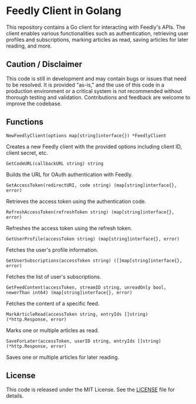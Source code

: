 # Feedly Client in Golang

This repository contains a Go client for interacting with Feedly's APIs. The client enables various functionalities such as authentication, retrieving user profiles and subscriptions, marking articles as read, saving articles for later reading, and more.

## Caution / Disclaimer

This code is still in development and may contain bugs or issues that need to be resolved. It is provided "as-is," and the use of this code in a production environment or a critical system is not recommended without thorough testing and validation. Contributions and feedback are welcome to improve the codebase.

## Functions

`NewFeedlyClient(options map[string]interface{}) *FeedlyClient`

Creates a new Feedly client with the provided options including client ID, client secret, etc.

`GetCodeURL(callbackURL string) string`

Builds the URL for OAuth authentication with Feedly.

`GetAccessToken(redirectURI, code string) (map[string]interface{}, error)`

Retrieves the access token using the authentication code.

`RefreshAccessToken(refreshToken string) (map[string]interface{}, error)`

Refreshes the access token using the refresh token.

`GetUserProfile(accessToken string) (map[string]interface{}, error)`

Fetches the user's profile information.

`GetUserSubscriptions(accessToken string) ([]map[string]interface{}, error)`

Fetches the list of user's subscriptions.

`GetFeedContent(accessToken, streamID string, unreadOnly bool, newerThan int64) (map[string]interface{}, error)`

Fetches the content of a specific feed.

`MarkArticleRead(accessToken string, entryIds []string) (*http.Response, error)`

Marks one or multiple articles as read.

`SaveForLater(accessToken, userID string, entryIds []string) (*http.Response, error)`

Saves one or multiple articles for later reading.

## License

This code is released under the MIT License. See the [LICENSE](LICENSE) file for details.
